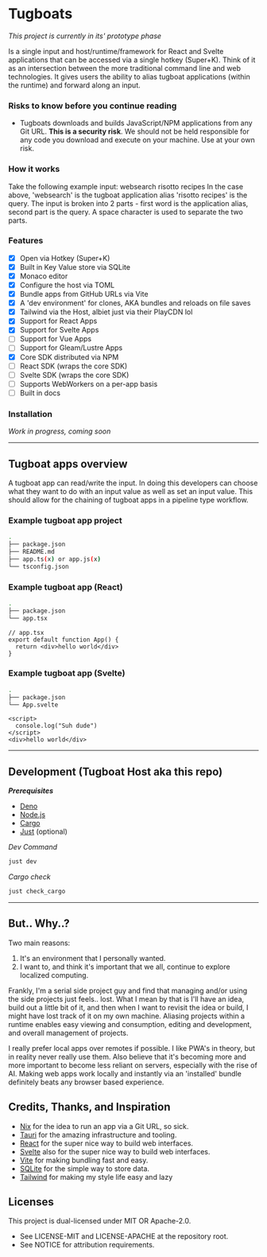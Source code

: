 # Tugboats
_This project is currently in its' prototype phase_

Is a single input and host/runtime/framework for React and Svelte applications that can be accessed via a single hotkey (Super+K). Think of it as an intersection between the more traditional command line and web technologies. It gives users the ability to alias tugboat applications (within the runtime) and forward along an input.

### Risks to know before you continue reading
- Tugboats downloads and builds JavaScript/NPM applications from any Git URL. **This is a security risk**. We should not be held responsible for any code you download and execute on your machine. Use at your own risk.

### How it works
Take the following example input: websearch risotto recipes
In the case above, 'websearch' is the tugboat application alias 'risotto recipes' is the query. The input is broken into 2 parts - first word is the application alias, second part is the query. A space character is used to separate the two parts.

### Features
- [x] Open via Hotkey (Super+K)
- [x] Built in Key Value store via SQLite
- [x] Monaco editor
- [x] Configure the host via TOML
- [x] Bundle apps from GitHub URLs via Vite
- [x] A 'dev environment' for clones, AKA bundles and reloads on file saves
- [x] Tailwind via the Host, albiet just via their PlayCDN lol
- [x] Support for React Apps
- [x] Support for Svelte Apps
- [ ] Support for Vue Apps
- [ ] Support for Gleam/Lustre Apps
- [x] Core SDK distributed via NPM
- [ ] React SDK (wraps the core SDK)
- [ ] Svelte SDK (wraps the core SDK)
- [ ] Supports WebWorkers on a per-app basis
- [ ] Built in docs

### Installation
_Work in progress, coming soon_

---


## Tugboat apps overview

A tugboat app can read/write the input. In doing this developers can choose what they want to do with an input value as well as set an input value. This should allow for the chaining of tugboat apps in a pipeline type workflow.

### Example tugboat app project
```bash
.
├── package.json
├── README.md
├── app.ts(x) or app.js(x)
└── tsconfig.json
```

### Example tugboat app (React)
```bash
.
├── package.json
└── app.tsx
```
```tsx
// app.tsx
export default function App() {
  return <div>hello world</div>
}
```

### Example tugboat app (Svelte)
```bash
.
├── package.json
└── App.svelte
```
```svelte
<script>
  console.log("Suh dude")
</script>
<div>hello world</div>
```

---


## Development (Tugboat Host aka this repo)
***Prerequisites***
- [Deno](https://deno.com/)
- [Node.js](https://nodejs.org)
- [Cargo](https://doc.rust-lang.org/cargo/)
- [Just](https://github.com/casey/just) (optional)

*Dev Command*
```bash
just dev
```

*Cargo check*
```bash
just check_cargo
```


---


## But.. Why..?
Two main reasons:
1. It's an environment that I personally wanted.
2. I want to, and think it's important that we all, continue to explore localized computing.

Frankly, I'm a serial side project guy and find that managing and/or using the side projects just feels.. lost. What I mean by that is I'll have an idea, build out a little bit of it, and then when I want to revisit the idea or build, I might have lost track of it on my own machine. Aliasing projects within a runtime enables easy viewing and consumption, editing and development, and overall management of projects.

I really prefer local apps over remotes if possible. I like PWA's in theory, but in reality never really use them. Also believe that it's becoming more and more important to become less reliant on servers, especially with the rise of AI. Making web apps work locally and instantly via an 'installed' bundle definitely beats any browser based experience.

## Credits, Thanks, and Inspiration
- [Nix](https://nixos.org/) for the idea to run an app via a Git URL, so sick.
- [Tauri](https://tauri.app/) for the amazing infrastructure and tooling.
- [React](https://reactjs.org/) for the super nice way to build web interfaces.
- [Svelte](https://svelte.dev/) also for the super nice way to build web interfaces.
- [Vite](https://vitejs.dev/) for making bundling fast and easy.
- [SQLite](https://www.sqlite.org/) for the simple way to store data.
- [Tailwind](https://tailwindcss.com/) for making my style life easy and lazy

## Licenses

This project is dual-licensed under MIT OR Apache-2.0.
- See LICENSE-MIT and LICENSE-APACHE at the repository root.
- See NOTICE for attribution requirements.
